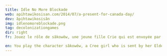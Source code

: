 ```yaml
---
title: Idle No More Blockade
web: apihtawikosisan.com/2014/07/a-present-for-canada-day/
dev: âpihtawikosisân
img: idlenomoreblockade.png
tag: decolonizationgames
dir: right
fr: Jouez le rôle de sâkowêw, une jeune fille Crie qui est envoyée par ses aînés pour recruter des protecteurs des terres dans la ville. Les industries Enkoch planifient de creuser sur le terrain de danse du soleil, et veulent construire un oléoduc à travers le territoire en entier!

en: You play the character sâkowêw, a Cree girl who is sent by her Elders to gather land defenders from the city. The evil Enkoch Industries are planning to do some exploration on the Sundance field, and want to run a pipeline across the entire territory!
---
```


